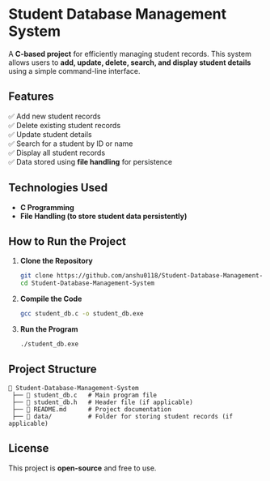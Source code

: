 # Student Database Management System  

A **C-based project** for efficiently managing student records. This system allows users to **add, update, delete, search, and display student details** using a simple command-line interface.  

## **Features**  
✅ Add new student records  
✅ Delete existing student records  
✅ Update student details  
✅ Search for a student by ID or name  
✅ Display all student records  
✅ Data stored using **file handling** for persistence  

## **Technologies Used**  
- **C Programming**  
- **File Handling (to store student data persistently)**  

## **How to Run the Project**  
1. **Clone the Repository**  
   ```bash
   git clone https://github.com/anshu0118/Student-Database-Management-System.git
   cd Student-Database-Management-System
   ```  
2. **Compile the Code**  
   ```bash
   gcc student_db.c -o student_db.exe
   ```  
3. **Run the Program**  
   ```bash
   ./student_db.exe
   ```  

## **Project Structure**  
```
📂 Student-Database-Management-System  
 ├── 📄 student_db.c   # Main program file  
 ├── 📄 student_db.h   # Header file (if applicable)  
 ├── 📄 README.md      # Project documentation  
 ├── 📂 data/          # Folder for storing student records (if applicable)  
```  

## **License**  
This project is **open-source** and free to use.  
